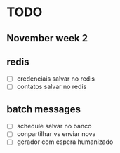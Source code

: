 # TODO
## November week 2
## redis
- [ ] credenciais salvar no redis
- [ ] contatos salvar no redis
## batch messages
- [ ] schedule salvar no banco
- [ ] conpartilhar vs enviar nova
- [ ] gerador com espera humanizado
